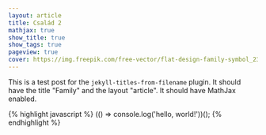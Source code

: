 ```yaml
---
layout: article
title: Család 2
mathjax: true
show_title: true
show_tags: true
pageview: true
cover: https://img.freepik.com/free-vector/flat-design-family-symbol_23-2149282971.jpg?size=626&ext=jpg
---
```


This is a test post for the `jekyll-titles-from-filename` plugin. It should have the title "Family" and the layout "article". It should have MathJax enabled.

{% highlight javascript %}
(() => console.log('hello, world!'))();
{% endhighlight %}
```